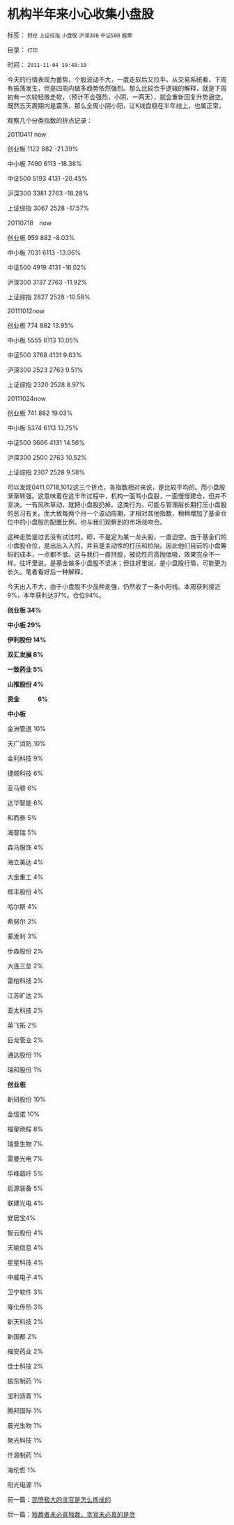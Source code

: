 # 机构半年来小心收集小盘股

标签： `财经` `上证综指` `小盘股` `沪深300` `中证500` `股票` 

目录： `打印`

时间： `2011-11-04 19:48:19`

今天的行情表现为蓄势，个股波动不大，一度走软后又拉平。从交易系统看，下周有振荡发生，但是四周内做多趋势依然强烈。那么比较合乎逻辑的解释，就是下周初有一次较轻微走软，（预计不会强烈，小阴，一两天），就会重新回复升势逼空。既然五天周期内是震荡，那么全周小阴小阳，让K线盘稳在半年线上，也属正常。

观察几个分类指数的折点记录：

20110411 now

创业板 1122 882 -21.39%

中小板 7490 6113 -18.38%

中证500 5193 4131 -20.45%

沪深300 3381 2763 -18.28%

上证综指 3067 2528 -17.57%

20110718　now

创业板 959 882 -8.03%

中小板 7031 6113 -13.06%

中证500 4919 4131 -16.02%

沪深300 3137 2763 -11.92%

上证综指 2827 2528 -10.58%

20111012now

创业板 774 882 13.95%

中小板 5555 6113 10.05%

中证500 3768 4131 9.63%

沪深300 2523 2763 9.51%

上证综指 2320 2528 8.97%

20111024now

创业板 741 882 19.03%

中小板 5374 6113 13.75%

中证500 3606 4131 14.56%

沪深300 2500 2763 10.52%

上证综指 2307 2528 9.58%

可以发现0411,0718,1012这三个折点，各指数相对来说，是比较平均的。而小盘股渐渐转强。这意味着在这半年过程中，机构一面骂小盘股，一面慢慢建仓，但并不坚决。一有风吹草动，就把小盘股扔掉。这类行为，可能与管理层长期打压小盘股的恶习有关。而大致每两个月一个波动周期，才相对其他指数，稍稍增加了基金仓位中的小盘股的配置比例，也与我们观察到的市场涨吻合。

这种走势是过去没有试过的，即，不是定为某一龙头股，一直迫空。由于基金们的小盘股仓位，是出出入入的，并且是主动性的打压和拉抬。因此他们目前的小盘筹码的成本，一点都不低。这与我们一直持股，被动性的高抛低吸，效果完全不一样。往坏里说，是基金做多小盘股不坚决；但往好里说，是小盘股行情，可能更为长久。笔者看好后一种解释。

今天出入不大，由于小盘股不少品种走强，仍然收了一条小阳线。本周获利接近9%，本年获利达37%。仓位94%。

**创业板 34%**

**中小板 29%**

**伊利股份 14%**

**双汇发展 8%**

**一致药业 5%**

**山推股份 4%**

**资金　　　6%**

**中小板**

金洲管道 10%

天广消防 10%

金利科技 9%

捷顺科技 6%

亚马顿 6%

达华智能 6%

和而泰 5%

海普瑞 5%

森马服饰 4%

海立美达 4%

大金重工 4%

辉丰股份 4%

哈尔斯 4%

希努尔 3%

蒙发利 3%

步森股份 2%

大连三垒 2%

雷柏科技 2%

江苏旷达 2%

亚太科技 2%

英飞拓 2%

巨龙管业 2%

通达股份 1%

瑞和股份 1%

**创业板**

新研股份 10%

金信诺 10%

福星晓程 8%

瑞普生物 7%

雷曼光电 7%

华峰超纤 5%

启源装备 5%

联建光电 4%

安居宝4%

智云股份 4%

天喻信息 4%

星星科技 4%

中威电子 4%

卫宁软件 3%

隆化传热 3%

新天科技 2%

新国都 2%

福安药业 2%

佳士科技 2%

振东制药 1%

宝利沥青 1%

腾邦国际 1%

晨光生物 1%

聚光科技 1%

仟源制药 1%

海伦哲 1%

阳光电源 1%



前一篇：[民愤极大的贪官是怎么炼成的](../../../2011/11/3/民愤极大的贪官是怎么炼成的.md)

后一篇：[独裁者未必真独裁，贪官未必真的是贪](../../../2011/11/4/独裁者未必真独裁，贪官未必真的是贪.md)
